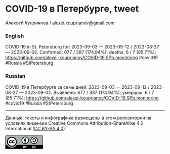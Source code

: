 # COVID-19 в Петербурге, tweet

*Алексей Куприянов* / <alexei.kouprianov@gmail.com>

### English

<!-- COVID-19 in St. Petersburg for: 2023-09-03 --- 2023-09-12 / 2023-08-27 --- 2023-09-02. Сonfirmed: 677 / 387 (174.94%); hospitalized:  /   (); deaths: 6 / 7 (85.71%); https://github.com/alexei-kouprianov/COVID-19.SPb.monitoring #covid19 #Russia #StPetersburg -->

COVID-19 in St. Petersburg for: 2023-09-03 — 2023-09-12 / 2023-08-27 —
2023-09-02. Сonfirmed: 677 / 387 (174.94%); deaths: 6 / 7 (85.71%);
<https://github.com/alexei-kouprianov/COVID-19.SPb.monitoring> \#covid19
\#Russia \#StPetersburg

### Russian

<!-- COVID-19 в Петербурге за семь дней: 2023-09-03 --- 2023-09-12 / 2023-08-27 --- 2023-09-02. Выявлено: 677 / 387 (174.94%); госпитализировано:  /   (); умерших: 6 / 7 (85.71%); https://github.com/alexei-kouprianov/COVID-19.SPb.monitoring #covid19 #Russia #StPetersburg -->

COVID-19 в Петербурге за семь дней: 2023-09-03 — 2023-09-12 / 2023-08-27
— 2023-09-02. Выявлено: 677 / 387 (174.94%); умерших: 6 / 7 (85.71%);
<https://github.com/alexei-kouprianov/COVID-19.SPb.monitoring> \#covid19
\#Russia \#StPetersburg

------------------------------------------------------------------------

Данные, тексты и инфографика размещены в этом репозитории на условиях
лицензии Creative Commons Attribution-ShareAlike 4.0 International ([CC
BY-SA 4.0](https://creativecommons.org/licenses/by-sa/4.0/)).

![](../misc/CC-BY-SA-icon.png "CC-BY-SA")
